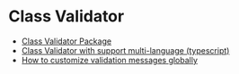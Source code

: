 # Class Validator

- [Class Validator Package](https://github.com/typestack/class-validator#readme)
- [Class Validator with support multi-language (typescript)](https://dev.to/endykaufman/fork-of-class-validator-with-support-multi-language-typescript-58im)
- [How to customize validation messages globally](https://github.com/typestack/class-validator/issues/169)